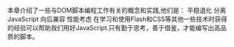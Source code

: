 本章介绍了一些与DOM脚本编程工作有关的概念和实践,他们是：
平稳退化
分离JavaScript
向后兼容
性能考虑
在学习和使用Flash和CSS等其他一些技术时获得的经验可以帮助我们用好JavaScript.只有勤于思考，善于借鉴，才能编写出高品质的脚本。